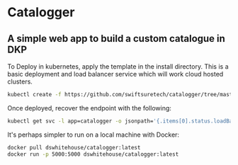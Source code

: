 # Catalogger
## A simple web app to build a custom catalogue in DKP

To Deploy in kubernetes, apply the template in the install directory. This is a basic deployment and load balancer service which will work cloud hosted clusters.

```bash
kubectl create -f https://github.com/swiftsuretech/catalogger/tree/master/install
```
Once deployed, recover the endpoint with the following:

```bash
kubectl get svc -l app=catalogger -o jsonpath='{.items[0].status.loadBalancer.ingress[0].hostname}' && echo 
```

It's perhaps simpler to run on a local machine with Docker:

```bash
docker pull dswhitehouse/catalogger:latest
docker run -p 5000:5000 dswhitehouse/catalogger:latest
```
